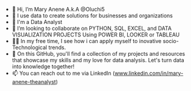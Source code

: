 - 👋 Hi, I’m Mary Anene A.k.A @Oluchi5
- 👀 I use data to create solutions for businesses and organizations
- 🌱 I'm a Data Analyst 
- 🤝 I’m looking to collaborate on PYTHON, SQL, EXCEL, and DATA VISUALIZATION PROJECTS Using POWER BI, LOOKER or TABLEAU
- 👩‍💻 In my free time, I see how i can apply myself to inovative socio-Technological trends.
- 🌱 On this GitHub, you'll find a collection of my projects and resources that showcase my skills and my love for data analysis. Let's turn data into knowledge together!
- 📫 You can reach out to me via LinkedIn
   (www.linkedin.com/in/mary-anene-theanalyst)

<!---
Oluchi5/Oluchi5 is a ✨ special ✨ repository because its `README.md` (this file) appears on your GitHub profile.
You can click the Preview link to take a look at your changes.
--->
